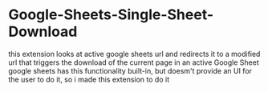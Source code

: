 # Google-Sheets-Single-Sheet-Download

this extension looks at active google sheets url and redirects it to a modified url that triggers the download of the current page in an active Google Sheet
google sheets has this functionality built-in, but doesm't provide an UI for the user to do it, so i made this extension to do it
